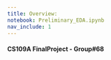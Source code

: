 ```yaml
---
title: Overview:
notebook: Preliminary_EDA.ipynb
nav_include: 1
---
```


#### CS109A FinalProject - Group#68



